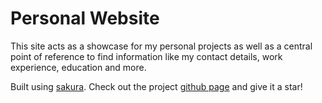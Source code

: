 # Personal Website

This site acts as a showcase for my personal projects as well as a central point of reference to find information like my contact details, work experience, education and more.

Built using [sakura](https://oxal.org/projects/sakura/). Check out the project [github page](https://github.com/oxalorg/sakura) and give it a star!
